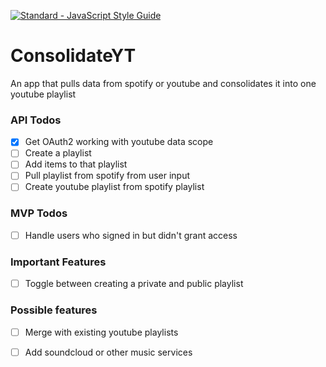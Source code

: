 [![Standard - JavaScript Style Guide](https://img.shields.io/badge/code%20style-standard-brightgreen.svg)](http://standardjs.com/)

# ConsolidateYT

An app that pulls data from spotify or youtube and consolidates it into one youtube playlist

### API Todos

- [x] Get OAuth2 working with youtube data scope
- [ ] Create a playlist
- [ ] Add items to that playlist
- [ ] Pull playlist from spotify from user input
- [ ] Create youtube playlist from spotify playlist

### MVP Todos

- [ ] Handle users who signed in but didn't grant access

### Important Features

- [ ] Toggle between creating a private and public playlist

### Possible features

- [ ] Merge with existing youtube playlists
- [ ] Add soundcloud or other music services

